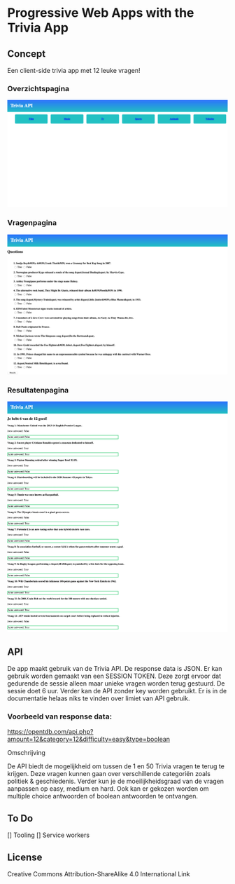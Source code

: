 # Progressive Web Apps with the Trivia App

## Concept

Een client-side trivia app met 12 leuke vragen!

### Overzichtspagina

![Overzichtspagina](https://raw.githubusercontent.com/randy554/progressive-web-apps-1920/master/docs/img/homepage.png)

### Vragenpagina

![Exercises](https://raw.githubusercontent.com/randy554/progressive-web-apps-1920/master/docs/img/questionpage.png)  
 
### Resultatenpagina 

![Exercises](https://raw.githubusercontent.com/randy554/progressive-web-apps-1920/master/docs/img/resultspage.png)


## API 

De app maakt gebruik van de Trivia API. De response data is JSON. Er kan gebruik worden gemaakt van een SESSION TOKEN. Deze zorgt ervoor dat gedurende de sessie alleen maar unieke vragen worden terug gestuurd. De sessie doet 6 uur. Verder kan de API zonder key worden gebruikt. Er is in de documentatie helaas niks te vinden over limiet van API gebruik.

### Voorbeeld van response data:

https://opentdb.com/api.php?amount=12&category=12&difficulty=easy&type=boolean

Omschrijving

De API biedt de mogelijkheid om tussen de 1 en 50 Trivia vragen te terug te krijgen. Deze vragen kunnen gaan over verschillende categoriën zoals politiek & geschiedenis. Verder kun je de moeilijkheidsgraad van de vragen aanpassen op easy, medium en hard. Ook kan er gekozen worden om multiple choice antwoorden of boolean antwoorden te ontvangen.

## To Do

[] Tooling
[] Service workers

## License

Creative Commons Attribution-ShareAlike 4.0 International Link 
